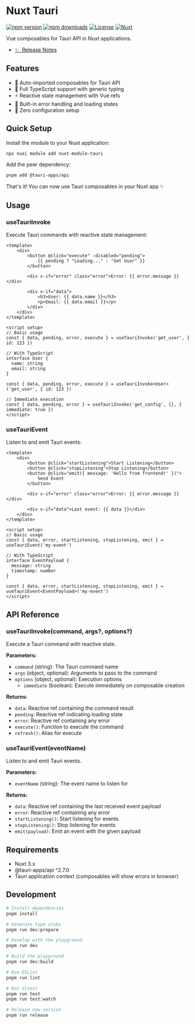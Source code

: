 # Nuxt Tauri

[![npm version][npm-version-src]][npm-version-href]
[![npm downloads][npm-downloads-src]][npm-downloads-href]
[![License][license-src]][license-href]
[![Nuxt][nuxt-src]][nuxt-href]

Vue composables for Tauri API in Nuxt applications.

-   [✨ &nbsp;Release Notes](/CHANGELOG.md)
    <!-- - [🏀 Online playground](https://stackblitz.com/github/your-org/nuxt-tauri?file=playground%2Fapp.vue) -->
    <!-- - [📖 &nbsp;Documentation](https://example.com) -->

## Features

-   🚀 Auto-imported composables for Tauri API
-   💪 Full TypeScript support with generic typing
-   ⚡ Reactive state management with Vue refs
-   🔄 Built-in error handling and loading states
-   🎯 Zero configuration setup

## Quick Setup

Install the module to your Nuxt application:

```bash
npx nuxi module add nuxt-module-tauri
```

Add the peer dependency:

```bash
pnpm add @tauri-apps/api
```

That's it! You can now use Tauri composables in your Nuxt app ✨

## Usage

### useTauriInvoke

Execute Tauri commands with reactive state management:

```vue
<template>
    <div>
        <button @click="execute" :disabled="pending">
            {{ pending ? "Loading..." : "Get User" }}
        </button>

        <div v-if="error" class="error">Error: {{ error.message }}</div>

        <div v-if="data">
            <h3>User: {{ data.name }}</h3>
            <p>Email: {{ data.email }}</p>
        </div>
    </div>
</template>

<script setup>
// Basic usage
const { data, pending, error, execute } = useTauriInvoke('get_user', { id: 123 })

// With TypeScript
interface User {
  name: string
  email: string
}

const { data, pending, error, execute } = useTauriInvoke<User>('get_user', { id: 123 })

// Immediate execution
const { data, pending, error } = useTauriInvoke('get_config', {}, { immediate: true })
</script>
```

### useTauriEvent

Listen to and emit Tauri events:

```vue
<template>
    <div>
        <button @click="startListening">Start Listening</button>
        <button @click="stopListening">Stop Listening</button>
        <button @click="emit({ message: 'Hello from frontend!' })">
            Send Event
        </button>

        <div v-if="error" class="error">Error: {{ error.message }}</div>

        <div v-if="data">Last event: {{ data }}</div>
    </div>
</template>

<script setup>
// Basic usage
const { data, error, startListening, stopListening, emit } = useTauriEvent('my-event')

// With TypeScript
interface EventPayload {
  message: string
  timestamp: number
}

const { data, error, startListening, stopListening, emit } = useTauriEvent<EventPayload>('my-event')
</script>
```

## API Reference

### useTauriInvoke(command, args?, options?)

Execute a Tauri command with reactive state.

**Parameters:**

-   `command` (string): The Tauri command name
-   `args` (object, optional): Arguments to pass to the command
-   `options` (object, optional): Execution options
    -   `immediate` (boolean): Execute immediately on composable creation

**Returns:**

-   `data`: Reactive ref containing the command result
-   `pending`: Reactive ref indicating loading state
-   `error`: Reactive ref containing any error
-   `execute()`: Function to execute the command
-   `refresh()`: Alias for execute

### useTauriEvent(eventName)

Listen to and emit Tauri events.

**Parameters:**

-   `eventName` (string): The event name to listen for

**Returns:**

-   `data`: Reactive ref containing the last received event payload
-   `error`: Reactive ref containing any error
-   `startListening()`: Start listening for events
-   `stopListening()`: Stop listening for events
-   `emit(payload)`: Emit an event with the given payload

## Requirements

-   Nuxt 3.x
-   @tauri-apps/api ^2.7.0
-   Tauri application context (composables will show errors in browser)

## Development

```bash
# Install dependencies
pnpm install

# Generate type stubs
pnpm run dev:prepare

# Develop with the playground
pnpm run dev

# Build the playground
pnpm run dev:build

# Run ESLint
pnpm run lint

# Run Vitest
pnpm run test
pnpm run test:watch

# Release new version
pnpm run release
```

<!-- Badges -->

[npm-version-src]: https://img.shields.io/npm/v/nuxt-module-tauri/latest.svg?style=flat&colorA=020420&colorB=00DC82
[npm-version-href]: https://npmjs.com/package/nuxt-module-tauri
[npm-downloads-src]: https://img.shields.io/npm/dm/nuxt-module-tauri.svg?style=flat&colorA=020420&colorB=00DC82
[npm-downloads-href]: https://npmjs.com/package/nuxt-module-tauri
[license-src]: https://img.shields.io/npm/l/nuxt-module-tauri.svg?style=flat&colorA=020420&colorB=00DC82
[license-href]: https://npmjs.com/package/nuxt-module-tauri
[nuxt-src]: https://img.shields.io/npm/v/nuxt/latest.svg?style=flat&colorA=020420&colorB=00DC82
[nuxt-href]: https://nuxt.com
